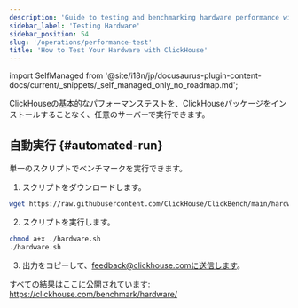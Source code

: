 ```yaml
---
description: 'Guide to testing and benchmarking hardware performance with ClickHouse'
sidebar_label: 'Testing Hardware'
sidebar_position: 54
slug: '/operations/performance-test'
title: 'How to Test Your Hardware with ClickHouse'
---
```


import SelfManaged from '@site/i18n/jp/docusaurus-plugin-content-docs/current/_snippets/_self_managed_only_no_roadmap.md';

<SelfManaged />

ClickHouseの基本的なパフォーマンステストを、ClickHouseパッケージをインストールすることなく、任意のサーバーで実行できます。

## 自動実行 {#automated-run}

単一のスクリプトでベンチマークを実行できます。

1. スクリプトをダウンロードします。
```bash
wget https://raw.githubusercontent.com/ClickHouse/ClickBench/main/hardware/hardware.sh
```

2. スクリプトを実行します。
```bash
chmod a+x ./hardware.sh
./hardware.sh
```

3. 出力をコピーして、feedback@clickhouse.comに送信します。

すべての結果はここに公開されています: https://clickhouse.com/benchmark/hardware/
